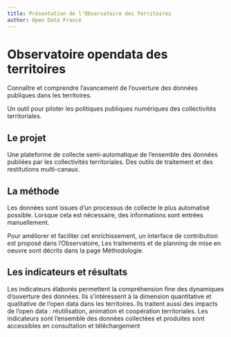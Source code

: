 ```yaml
---
title: Présentation de l'Observatoire des Territoires
author: Open Data France
---
```




# Observatoire opendata des territoires

Connaître et comprendre l’avancement de l’ouverture des données publiques dans les territoires.

Un outil pour piloter les politiques publiques numériques des collectivités territoriales.

## Le projet

Une plateforme de collecte semi-automatique de l’ensemble des données publiées par les collectivités territoriales. Des outils de traitement et des restitutions multi-canaux.

## La méthode

Les données sont issues d’un processus de collecte le plus automatisé possible. Lorsque cela est nécessaire, des informations sont entrées manuellement.

Pour améliorer et faciliter cet enrichissement, un interface de contribution est proposé dans l’Observatoire, Les traitements et de planning de mise en oeuvre sont décrits dans la page Méthodologie.

## Les indicateurs et résultats

Les indicateurs élaborés permettent la compréhension fine des dynamiques d’ouverture des données. Ils s’intéressent à la dimension quantitative et qualitative de l’open data dans les territoires. Ils traitent aussi des impacts de l’open data : réutilisation, animation et coopération territoriales. Les indicateurs sont l’ensemble des données collectées et produites sont accessibles en consultation et téléchargement
